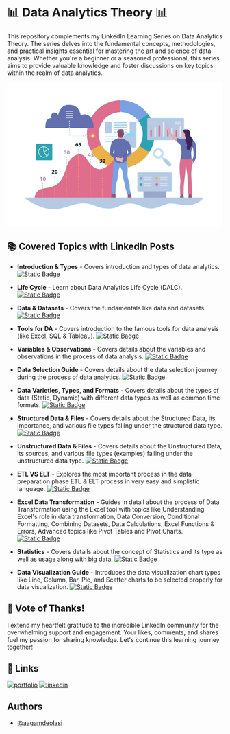 
# 📊 Data Analytics Theory 📊

This repository complements my LinkedIn Learning Series on Data Analytics Theory. The series delves into the fundamental concepts, methodologies, and practical insights essential for mastering the art and science of data analysis. Whether you're a beginner or a seasoned professional, this series aims to provide valuable knowledge and foster discussions on key topics within the realm of data analytics.


![Data Analytics](https://github.com/aagamdeolasi/Data_Analytics_Theory/blob/main/data%20analytics.png?raw=true)


## 📚 Covered Topics with LinkedIn Posts

- **Introduction & Types** - Covers introduction and types of data analytics. [![Static Badge](https://img.shields.io/badge/LinkedIn_Post-blue)](https://www.linkedin.com/posts/aagam-deolasi_data-analytics-introduction-types-activity-7166657940202930178-woHx?utm_source=share&utm_medium=member_desktop)

- **Life Cycle** - Learn about Data Analytics Life Cycle (DALC). [![Static Badge](https://img.shields.io/badge/LinkedIn_Post-blue)](https://www.linkedin.com/posts/aagam-deolasi_2-data-analytics-data-analytics-life-cycle-activity-7168128169013702656-488C?utm_source=share&utm_medium=member_desktop)

- **Data & Datasets** - Covers the fundamentals like data and datasets. [![Static Badge](https://img.shields.io/badge/LinkedIn_Post-blue)](https://www.linkedin.com/posts/aagam-deolasi_3-data-analytics-data-datasets-activity-7169196665042661376-VQT1?utm_source=share&utm_medium=member_desktop)

- **Tools for DA** - Covers introduction to the famous tools for data analysis (like Excel, SQL & Tableau). [![Static Badge](https://img.shields.io/badge/LinkedIn_Post-blue)](https://www.linkedin.com/posts/aagam-deolasi_4-data-analytics-tools-for-data-analysis-activity-7170289365791756288-ulLo?utm_source=share&utm_medium=member_desktop)

- **Variables & Observations** - Covers details about the variables and observations in the process of data analysis. [![Static Badge](https://img.shields.io/badge/LinkedIn_Post-blue)](https://www.linkedin.com/posts/aagam-deolasi_5-data-analytics-variables-observations-activity-7171014221441224704-ysgm?utm_source=share&utm_medium=member_desktop)

- **Data Selection Guide** - Covers details about the data selection journey during the process of data analytics. [![Static Badge](https://img.shields.io/badge/LinkedIn_Post-blue)](https://www.linkedin.com/posts/aagam-deolasi_6-data-analytics-data-selection-guide-activity-7171751013685690368-5F9j?utm_source=share&utm_medium=member_desktop)

- **Data Varieties, Types, and Formats** - Covers details about the types of data (Static, Dynamic) with different data types as well as common time formats. [![Static Badge](https://img.shields.io/badge/LinkedIn_Post-blue)](https://www.linkedin.com/posts/aagam-deolasi_7-data-analytics-data-varieties-types-activity-7172829374486921216-QyKP?utm_source=share&utm_medium=member_desktop)

- **Structured Data & Files** - Covers details about the Structured Data, its importance, and various file types falling under the structured data type. [![Static Badge](https://img.shields.io/badge/LinkedIn_Post-blue)](https://www.linkedin.com/posts/aagam-deolasi_8-data-analytics-structured-data-files-activity-7173568331046739968-WRI4?utm_source=share&utm_medium=member_desktop)

- **Unstructured Data & Files** - Covers details about the Unstructured Data, its sources, and various file types (examples) falling under the unstructured data type. [![Static Badge](https://img.shields.io/badge/LinkedIn_Post-blue)](https://www.linkedin.com/posts/aagam-deolasi_9-data-analytics-unstructured-data-activity-7174326239824941059-QB7l?utm_source=share&utm_medium=member_desktop)

- **ETL VS ELT** - Explores the most important process in the data preparation phase ETL & ELT process in very easy and simplistic language. [![Static Badge](https://img.shields.io/badge/LinkedIn_Post-blue)](https://www.linkedin.com/posts/aagam-deolasi_10-data-analytics-etl-vs-elt-activity-7175396016085487617-LWCx?utm_source=share&utm_medium=member_desktop)

- **Excel Data Transformation** - Guides in detail about the process of Data Transformation using the Excel tool with topics like Understanding Excel's role in data transformation, Data Conversion, Conditional Formatting, Combining Datasets, Data Calculations, Excel Functions & Errors, Advanced topics like Pivot Tables and Pivot Charts. [![Static Badge](https://img.shields.io/badge/LinkedIn_Post-blue)](https://www.linkedin.com/posts/aagam-deolasi_11-data-analytics-excel-data-transformation-activity-7176178578999394306-Wtyf?utm_source=share&utm_medium=member_desktop)

- **Statistics** - Covers details about the concept of Statistics and its type as well as usage along with big data. [![Static Badge](https://img.shields.io/badge/LinkedIn_Post-blue)](https://www.linkedin.com/posts/aagam-deolasi_12-data-analytics-statistics-activity-7180434659799957504-wP1n?utm_source=share&utm_medium=member_desktop)

- **Data Visualization Guide** - Introduces the data visualization chart types like Line, Column, Bar, Pie, and Scatter charts to be selected properly for data visualization. [![Static Badge](https://img.shields.io/badge/LinkedIn_Post-blue)](https://www.linkedin.com/posts/aagam-deolasi_13-data-analytics-data-visualization-guide-activity-7181167962513453056-h-jb?utm_source=share&utm_medium=member_desktop)

## 🤗 Vote of Thanks!
I extend my heartfelt gratitude to the incredible LinkedIn community for the overwhelming support and engagement. Your likes, comments, and shares fuel my passion for sharing knowledge. Let's continue this learning journey together!


## 🔗 Links
[![portfolio](https://img.shields.io/badge/my_portfolio-000?style=for-the-badge&logo=ko-fi&logoColor=white)](https://aagamdeolasi.netlify.app/)
[![linkedin](https://img.shields.io/badge/linkedin-0A66C2?style=for-the-badge&logo=linkedin&logoColor=white)](https://www.linkedin.com/in/aagam-deolasi)

## Authors
- [@aagamdeolasi](https://github.com/aagamdeolasi/)

